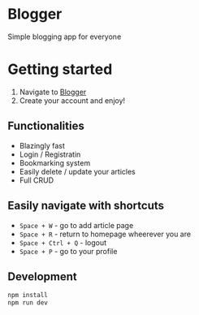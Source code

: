 # Blogger
Simple blogging app for everyone

# Getting started
1. Navigate to [Blogger](https://morning-retreat-72840.herokuapp.com/)
2. Create your account and enjoy!

## Functionalities
* Blazingly fast
* Login / Registratin
* Bookmarking system
* Easily delete / update your articles
* Full CRUD

## Easily navigate with shortcuts
* `Space + W` - go to add article page
* `Space + R` - return to homepage wheerever you are
* `Space + Ctrl + Q` - logout
* `Space + P` - go to your profile

## Development
```javascript
npm install
npm run dev
```
